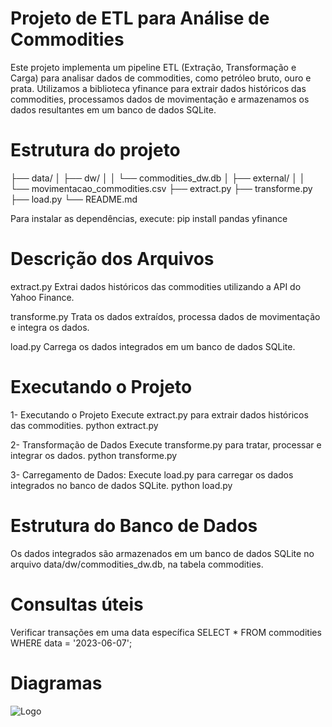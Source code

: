 # Projeto de ETL para Análise de Commodities
Este projeto implementa um pipeline ETL (Extração, Transformação e Carga) para analisar dados de commodities, como petróleo bruto, ouro e prata. Utilizamos a biblioteca yfinance para extrair dados históricos das commodities, processamos dados de movimentação e armazenamos os dados resultantes em um banco de dados SQLite.

# Estrutura do projeto
├── data/
│   ├── dw/
│   │   └── commodities_dw.db
│   ├── external/
│   │   └── movimentacao_commodities.csv
├── extract.py
├── transforme.py
├── load.py
└── README.md

Para instalar as dependências, execute:
pip install pandas yfinance

# Descrição dos Arquivos 
extract.py
Extrai dados históricos das commodities utilizando a API do Yahoo Finance.

transforme.py
Trata os dados extraídos, processa dados de movimentação e integra os dados.

load.py
Carrega os dados integrados em um banco de dados SQLite.

# Executando o Projeto
1- Executando o Projeto
Execute extract.py para extrair dados históricos das commodities.
python extract.py

2- Transformação de Dados
Execute transforme.py para tratar, processar e integrar os dados.
python transforme.py

3- Carregamento de Dados:
Execute load.py para carregar os dados integrados no banco de dados SQLite.
python load.py

# Estrutura do Banco de Dados
Os dados integrados são armazenados em um banco de dados SQLite no arquivo data/dw/commodities_dw.db, na tabela commodities.

# Consultas úteis
Verificar transações em uma data específica
SELECT *
FROM commodities
WHERE data = '2023-06-07';

# Diagramas 
![Logo](https://github.com/usuario/repositorio/raw/main/images/logo.png)




